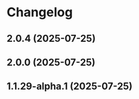 # Changelog

<!-- You should *NOT* be adding new change log entries to this file.
     You should create a file in the news directory instead.
     For helpful instructions, please see:
     https://6.docs.plone.org/contributing/index.html#contributing-change-log-label
-->

<!-- towncrier release notes start -->

## 2.0.4 (2025-07-25)

## 2.0.0 (2025-07-25)

## 1.1.29-alpha.1 (2025-07-25)
